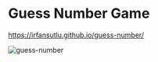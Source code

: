 # Guess Number Game


https://irfansutlu.github.io/guess-number/


![guess-number](https://user-images.githubusercontent.com/102031418/194080474-125cd556-9188-4d12-800a-b98d65e94a01.png)
